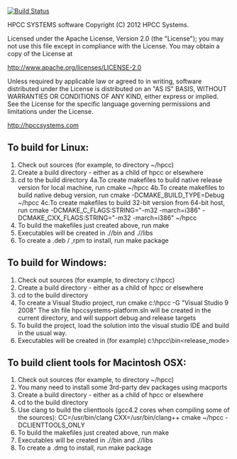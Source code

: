 [![Build Status](https://travis-ci.org/GordonSmith/HPCC-Platform.svg?branch=TRAVIS)](https://travis-ci.org/GordonSmith/HPCC-Platform)

HPCC SYSTEMS software Copyright (C) 2012 HPCC Systems.

Licensed under the Apache License, Version 2.0 (the "License");
you may not use this file except in compliance with the License.
You may obtain a copy of the License at

http://www.apache.org/licenses/LICENSE-2.0

Unless required by applicable law or agreed to in writing, software
distributed under the License is distributed on an "AS IS" BASIS,
WITHOUT WARRANTIES OR CONDITIONS OF ANY KIND, either express or implied.
See the License for the specific language governing permissions and
limitations under the License.
 

http://hpccsystems.com
 
To build for Linux:
-------------------

1. Check out sources (for example, to directory ~/hpcc)
2. Create a build directory - either as a child of hpcc or elsewhere
3. cd to the build directory
4a.To create makefiles to build native release version for local machine, run
cmake ~/hpcc
4b.To create makefiles to build native debug version, run
cmake -DCMAKE_BUILD_TYPE=Debug ~/hpcc
4c.To create makefiles to build 32-bit version from 64-bit host, run
cmake -DCMAKE_C_FLAGS:STRING="-m32 -march=i386" -DCMAKE_CXX_FLAGS:STRING="-m32 -march=i386" ~/hpcc
5. To build the makefiles just created above, run
make
6. Executables will be created in ./<releasemode>/bin and ./<releasemode>/libs
7. To create a .deb / ,rpm to install, run
make package

 
To build for Windows:
---------------------

1. Check out sources (for example, to directory c:\hpcc)
2. Create a build directory - either as a child of hpcc or elsewhere
3. cd to the build directory
4. To create a Visual Studio project, run
cmake c:\hpcc -G "Visual Studio 9 2008"
The sln file hpccsystems-platform.sln will be created in the current directory, and will support debug and release targets
5. To build the project, load the solution into the visual studio IDE and build in the usual way.
6. Executables will be created in (for example) c:\hpcc\bin\<release_mode>

To build client tools for Macintosh OSX:
----------------------------------------

1. Check out sources (for example, to directory ~/hpcc)
2. You many need to install some 3rd-party dev packages using macports
3. Create a build directory - either as a child of hpcc or elsewhere
4. cd to the build directory
5. Use clang to build the clienttools (gcc4.2 cores when compiling some of the sources):
CC=/usr/bin/clang CXX=/usr/bin/clang++ cmake ~/hpcc -DCLIENTTOOLS_ONLY
5. To build the makefiles just created above, run
make
6. Executables will be created in ./<releasemode>/bin and ./<releasemode>/libs
7. To create a .dmg to install, run
make package
 
 
